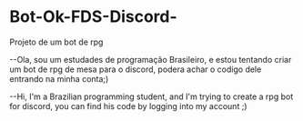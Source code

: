 # Bot-Ok-FDS-Discord-
Projeto de um bot de rpg

--Ola, sou um estudades de programação Brasileiro, e estou tentando criar um bot de rpg de mesa para o discord, podera achar o codigo dele entrando na minha conta;)

--Hi, I'm a Brazilian programming student, and I'm trying to create a rpg bot for discord, you can find his code by logging into my account ;)
